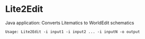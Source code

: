 # Lite2Edit
Java application: Converts Litematics to WorldEdit schematics

```
Usage: Lite2Edit -i input1 -i input2 ... -i inputN -o output
```
